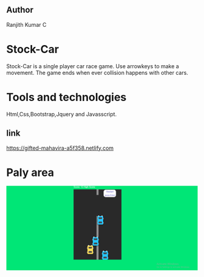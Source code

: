 ## Author
Ranjith Kumar C

# Stock-Car
Stock-Car is a single player car race game. Use arrowkeys to make a movement. The game ends when ever collision happens with other cars.

# Tools and technologies
Html,Css,Bootstrap,Jquery and Javasscript.

## link
https://gifted-mahavira-a5f358.netlify.com

# Paly area

![pic](https://github.com/ranjithckumar/Nascar/blob/master/img/Screenshot%20(28).png)

